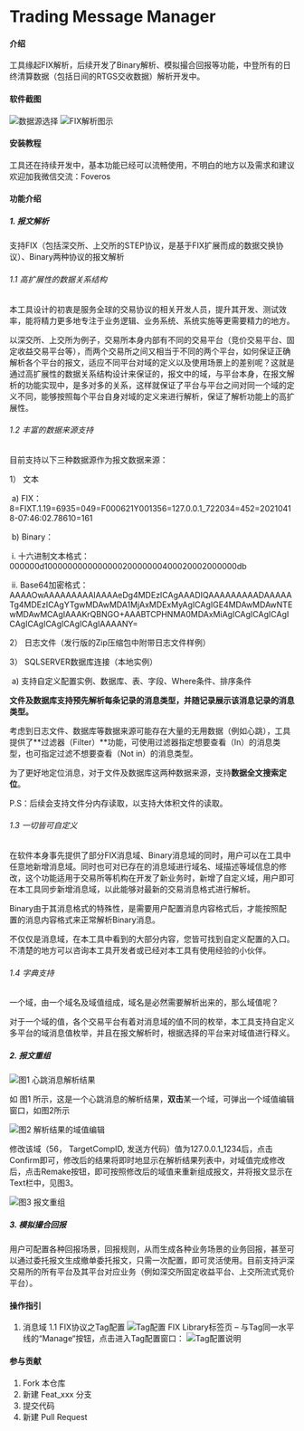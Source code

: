 # Trading Message Manager

#### 介绍

工具缘起FIX解析，后续开发了Binary解析、模拟撮合回报等功能，中登所有的日终清算数据（包括日间的RTGS交收数据）解析开发中。

#### 软件截图

![数据源选择](https://images.gitee.com/uploads/images/2021/0721/101320_cdb6795e_8026308.png "数据源选择.png")
![FIX解析图示](https://images.gitee.com/uploads/images/2021/0721/101344_d5ab14cf_8026308.png "FIX解析图示.png")

#### 安装教程

工具还在持续开发中，基本功能已经可以流畅使用，不明白的地方以及需求和建议欢迎加我微信交流：Foveros

#### 功能介绍

##### 1. 报文解析

支持FIX（包括深交所、上交所的STEP协议，是基于FIX扩展而成的数据交换协议）、Binary两种协议的报文解析

###### 1.1 高扩展性的数据关系结构

本工具设计的初衷是服务全球的交易协议的相关开发人员，提升其开发、测试效率，能将精力更多地专注于业务逻辑、业务系统、系统实施等更需要精力的地方。

以深交所、上交所为例子，交易所本身内部有不同的交易平台（竞价交易平台、固定收益交易平台等），而两个交易所之间又相当于不同的两个平台，如何保证正确解析各个平台的报文，适应不同平台对域的定义以及使用场景上的差别呢？这就是通过高扩展性的数据关系结构设计来保证的，报文中的域，与平台本身，在报文解析的功能实现中，是多对多的关系，这样就保证了平台与平台之间对同一个域的定义不同，能够按照每个平台自身对域的定义来进行解析，保证了解析功能上的高扩展性。

###### 1.2 丰富的数据来源支持

目前支持以下三种数据源作为报文数据来源：

1） 文本

​	a)    FIX：8=FIXT.1.19=6935=049=F000621Y001356=127.0.0.1_722034=452=20210418-07:46:02.78610=161

​	b)    Binary：

​          i.      十六进制文本格式：000000d100000000000000020000000400020002000000db

​          ii.      Base64加密格式：AAAAOwAAAAAAAAAIAAAAeDg4MDEzICAgAAADIQAAAAAAAAADAAAAATg4MDEzICAgYTgwMDAwMDA1MjAxMDExMyAgICAgIGE4MDAwMDAwNTEwMDAwMCAgIAAAKrQBNGO+AAABTCPHNMA0MDAxMiAgICAgICAgICAgICAgICAgICAgICAgICAgIAAAANY=

2） 日志文件（发行版的Zip压缩包中附带日志文件样例）

3） SQLSERVER数据库连接（本地实例）

​	a)    支持自定义配置实例、数据库、表、字段、Where条件、排序条件

**文件及数据库支持预先解析每条记录的消息类型，并随记录展示该消息记录的消息类型。**

考虑到日志文件、数据库等数据来源可能存在大量的无用数据（例如心跳），工具提供了**过滤器（Filter）**功能，可使用过滤器指定想要查看（In）的消息类型，也可指定过滤不想要查看（Not in）的消息类型。

为了更好地定位消息，对于文件及数据库这两种数据来源，支持**数据全文搜索定位**。

P.S：后续会支持文件分内存读取，以支持大体积文件的读取。

######  1.3 一切皆可自定义

在软件本身事先提供了部分FIX消息域、Binary消息域的同时，用户可以在工具中任意地新增消息域。同时也可对已存在的消息域进行域名、域描述等域信息的修改，这个功能适用于交易所等机构在开发了新业务时，新增了自定义域，用户即可在本工具同步新增消息域，以此能够对最新的交易消息格式进行解析。

Binary由于其消息格式的特殊性，是需要用户配置消息内容格式后，才能按照配置的消息内容格式来正常解析Binary消息。

不仅仅是消息域，在本工具中看到的大部分内容，您皆可找到自定义配置的入口。不清楚的地方可以咨询本工具开发者或已经对本工具有使用经验的小伙伴。

###### 1.4 字典支持

一个域，由一个域名及域值组成，域名是必然需要解析出来的，那么域值呢？

对于一个域的值，各个交易平台有着对消息域的值不同的枚举，本工具支持自定义多平台的域消息值枚举，并且在报文解析时，根据选择的平台来对域值进行释义。

##### 2. 报文重组

![图1 心跳消息解析结果](https://images.gitee.com/uploads/images/2021/0721/122428_71ceee4f_8026308.png "心跳消息解析结果.png")

如 图1 所示，这是一个心跳消息的解析结果，**双击**某一个域，可弹出一个域值编辑窗口，如图2所示

![图2 解析结果的域值编辑](https://images.gitee.com/uploads/images/2021/0721/122458_1810fa30_8026308.png "解析结果的域值编辑.png")

修改该域（56， TargetCompID, 发送方代码）值为127.0.0.1_1234后，点击Confirm即可，修改后的结果将即时地显示在解析结果列表中，对域值完成修改后，点击Remake按钮，即可按照修改后的域值来重新组成报文，并将报文显示在Text栏中，见图3。

![图3 报文重组](https://images.gitee.com/uploads/images/2021/0721/122518_9f6bac4c_8026308.png "报文重组.png")

##### 3. 模拟撮合回报

用户可配置各种回报场景，回报规则，从而生成各种业务场景的业务回报，甚至可以通过委托报文生成撤单委托报文，只需一次配置，即可灵活使用。目前支持沪深交易所的所有平台及其平台对应业务（例如深交所固定收益平台、上交所流式竞价平台）。


#### 操作指引
1. 消息域
1.1 FIX协议之Tag配置
![Tag配置](https://images.gitee.com/uploads/images/2021/0721/122722_6d39cc0e_8026308.png "FIX之Tag配置.png")
FIX Library标签页 – 与Tag同一水平线的“Manage“按钮，点击进入Tag配置窗口：
![Tag配置说明](https://images.gitee.com/uploads/images/2021/0721/122800_96642c51_8026308.png "Tag配置说明.png")


#### 参与贡献

1.  Fork 本仓库
2.  新建 Feat_xxx 分支
3.  提交代码
4.  新建 Pull Request
